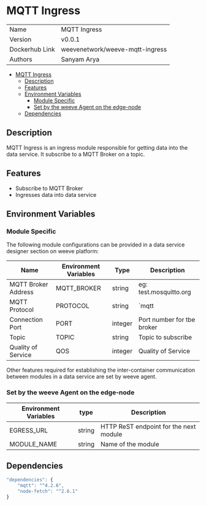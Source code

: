 # MQTT Ingress

|                |                                 |
| -------------- | ------------------------------- |
| Name           | MQTT Ingress                    |
| Version        | v0.0.1                          |
| Dockerhub Link | weevenetwork/weeve-mqtt-ingress |
| Authors        | Sanyam Arya                     |



- [MQTT Ingress](#mqtt-ingress)
  - [Description](#description)
  - [Features](#features)
  - [Environment Variables](#environment-variables)
    - [Module Specific](#module-specific)
    - [Set by the weeve Agent on the edge-node](#set-by-the-weeve-agent-on-the-edge-node)
  - [Dependencies](#dependencies)




## Description

MQTT Ingress is an ingress module responsible for getting data into the data service.
It subscribe to a MQTT Broker on a topic.

## Features

* Subscribe to MQTT Broker
* Ingresses data into data service

## Environment Variables

### Module Specific

The following module configurations can be provided in a data service designer section on weeve platform:


| Name                | Environment Variables | Type    | Description                |
| ------------------- | --------------------- | ------- | -------------------------- |
| MQTT Broker Address | MQTT_BROKER           | string  | eg: test.mosquitto.org     |
| MQTT Protocol       | PROTOCOL              | string  | `mqtt | ws`                |
| Connection Port     | PORT                  | integer | Port number for tbe broker |
| Topic               | TOPIC                 | string  | Topic to subscribe         |
| Quality of Service  | QOS                   | integer | Quality of Service         |

Other features required for establishing the inter-container communication between modules in a data service are set by weeve agent.

### Set by the weeve Agent on the edge-node

| Environment Variables | type   | Description                            |
| --------------------- | ------ | -------------------------------------- |
| EGRESS_URL       | string | HTTP ReST endpoint for the next module |
| MODULE_NAME           | string | Name of the module                     |



## Dependencies

```js
"dependencies": {
    "mqtt": "^4.2.6",
    "node-fetch": "^2.6.1"
}
```